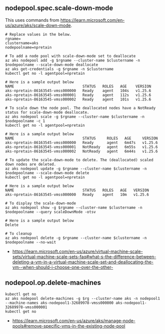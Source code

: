 ## nodepool.spec.scale-down-mode

This uses commands from https://learn.microsoft.com/en-us/azure/aks/scale-down-mode.

```
# Replace values in the below.
rgname=
clustername=aks
nodepoolname=npretain
```

```
# To add a node pool with scale-down-mode set to deallocate
az aks nodepool add -g $rgname --cluster-name $clustername -n $nodepoolname --scale-down-mode deallocate
az aks get-credentials -g $rgname -n $clustername
kubectl get no -l agentpool=npretain

# Here is a sample output below
NAME                               STATUS   ROLES   AGE    VERSION
aks-npretain-86163545-vmss000000   Ready    agent   104s   v1.25.6
aks-npretain-86163545-vmss000001   Ready    agent   112s   v1.25.6
aks-npretain-86163545-vmss000002   Ready    agent   101s   v1.25.6
```

```
# To scale down the node pool. The deallocated nodes have a NotReady status for scale-down-mode deallocate.
az aks nodepool scale -g $rgname --cluster-name $clustername -n $nodepoolname -c 1
kubectl get no -l agentpool=npretain

# Here is a sample output below
NAME                               STATUS     ROLES   AGE     VERSION
aks-npretain-86163545-vmss000000   Ready      agent   6m47s   v1.25.6
aks-npretain-86163545-vmss000001   NotReady   agent   6m55s   v1.25.6
aks-npretain-86163545-vmss000002   NotReady   agent   6m44s   v1.25.6
```

```
# To update the scale-down-mode to delete. The (deallocated) scaled down nodes are deleted.
az aks nodepool update -g $rgname --cluster-name $clustername -n $nodepoolname --scale-down-mode delete
kubectl get no -l agentpool=npretain

# Here is a sample output below
NAME                               STATUS   ROLES   AGE   VERSION
aks-npretain-86163545-vmss000000   Ready    agent   10m   v1.25.6
```

```
# To display the scale-down-mode
az aks nodepool show -g $rgname --cluster-name $clustername -n $nodepoolname --query scaleDownMode -otsv

# Here is a sample output below
Delete
```

```
# To cleanup
az aks nodepool delete -g $rgname --cluster-name $clustername -n $nodepoolname --no-wait
```

- https://learn.microsoft.com/en-us/azure/virtual-machine-scale-sets/virtual-machine-scale-sets-faq#what-s-the-difference-between-deleting-a-vm-in-a-virtual-machine-scale-set-and-deallocating-the-vm--when-should-i-choose-one-over-the-other-

## nodepool.op.delete-machines

```
kubectl get no
az aks nodepool delete-machines -g $rg --cluster-name aks -n nodepool1 --machine-names aks-nodepool1-32689978-vmss000000 aks-nodepool1-32689978-vmss000001
kubectl get no
```

- https://learn.microsoft.com/en-us/azure/aks/manage-node-pools#remove-specific-vms-in-the-existing-node-pool
